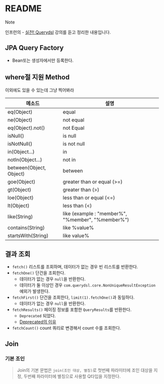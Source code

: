 # README
> [!NOTE]
> 인프런의 - [실전! Querydsl](https://www.inflearn.com/course/querydsl-%EC%8B%A4%EC%A0%84/dashboard) 강의를 듣고 정리한 내용입니다.

## JPA Query Factory

- Bean또는 생성자에서만 등록한다.

## where절 지원 Method
이외에도 있을 수 있는데 그냥 찍어봐라  

| 메소드                     | 설명                                                |
|-------------------------|---------------------------------------------------|
| eq(Object)              | equal                                             |
| ne(Object)              | not equal                                         |
| eq(Object).not()        | not Equal                                         |
| isNull()                | is null                                           |
| isNotNull()             | is not null                                       |
| in(Object...)           | in                                                |
| notIn(Object...)        | not in                                            |
| between(Object, Object) | between                                           |
| goe(Object)             | greater than or equal (>=)                        |
| gt(Object)              | greater than (>)                                  |
| loe(Object)             | less than or equal (<=)                           |
| lt(Object)              | less than (<)                                     |
| like(String)            | like (example : "member%", "%member", "%member%") |
| contains(String)        | like %value%                                      |
| startsWith(String)      | like value%                                       |


## 결과 조회
- `fetch()` 리스트를 조회하며, 데이터가 없는 경우 빈 리스트를 반환한다.
- `fetchOne()` 단건을 조회한다.
  - 데이터가 없는 경우 `null`을 반환한다.
  - 데이터가 둘 이상인 경우 `com.querydsl.core.NonUniqueResultException` 예외가 발생한다.
- `fetchFirst()` 단건을 조회한다, `limit(1).fetchOne()`과 동일하다.
  - 데이터가 없는 경우 `null`을 반환한다.
- `fetchResults()` 페이징 정보를 포함한 `QueryResults`를 반환한다.
  - `Deprecated` 되었다.
  - [Deprecated의 이유](https://velog.io/@nestour95/QueryDsl-fetchResults%EA%B0%80-deprecated-%EB%90%9C-%EC%9D%B4%EC%9C%A0)
- `fetchCount()` count 쿼리로 변경해서 count 수를 조회한다.


## Join
### 기본 조인
> Join의 기본 문법은 `join(조인 대상, 별칭)`로 첫번째 파라미터에 조인 대상을 지정, 두번째 파라미터에 별칭으로 사용할 Q타입을 지정한다.